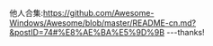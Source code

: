 他人合集:https://github.com/Awesome-Windows/Awesome/blob/master/README-cn.md?&postID=74#%E8%AE%BA%E5%9D%9B
---thanks!
